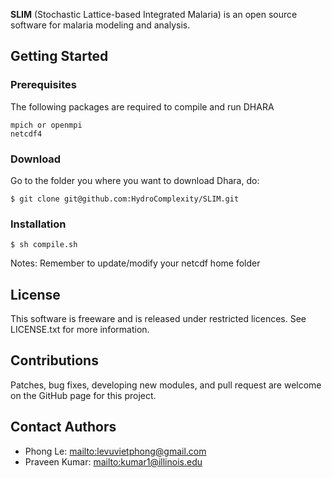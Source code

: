 **SLIM** (Stochastic Lattice-based Integrated Malaria) is an open source software for malaria modeling and analysis. 

## Getting Started

### Prerequisites

The following packages are required to compile and run DHARA
```
mpich or openmpi
netcdf4
```


### Download

Go to the folder you where you want to download Dhara, do:
```
$ git clone git@github.com:HydroComplexity/SLIM.git
```

### Installation
```
$ sh compile.sh
```
Notes: Remember to update/modify your netcdf home folder


## License
This software is freeware and is released under restricted licences. See LICENSE.txt for more information. 

## Contributions
Patches, bug fixes, developing new modules, and pull request are welcome on the GitHub page for this project.


## Contact Authors
* Phong Le: <mailto:levuvietphong@gmail.com>
* Praveen Kumar: <mailto:kumar1@illinois.edu>